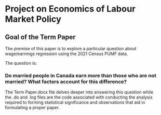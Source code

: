 # Project on Economics of Labour Market Policy

## Goal of the Term Paper

The premise of this paper is to explore a particular question about wage/earnings regression using the 2021 Census PUMF data. 

The question is:

### Do married people in Canada earn more than those who are not married? What factors account for this difference?

The Term Paper.docx file delves deeper into answering this question while the .do and .log files are the code associated with conducting the analysis required to forming statistical significance and observations that aid in formulating a proper paper.
